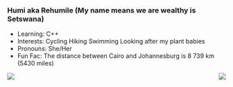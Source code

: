 <div align="left">
  
### Humi aka Rehumile (My name means we are wealthy is Setswana)

  
  -  Learning: C++
  -  Interests: Cycling Hiking Swimming Looking after my plant babies 
  -  Pronouns: She/Her
  -  Fun Fac: The distance between Cairo and Johannesburg is  8 739 km (5430 miles)
 
 </div>
  

<!--
**Humunchi/Humunchi** is a ✨ _special_ ✨ repository because its `README.md` (this file) appears on your GitHub profile.

Here are some ideas to get you started:

- 🔭 I’m currently working on ...
- 🌱 I’m currently learning ...
- 👯 I’m looking to collaborate on ...
- 🤔 I’m looking for help with ...
- 💬 Ask me about ...
- 📫 How to reach me: ...
- 😄 Pronouns: ...
- ⚡ Fun fact: ...
<div align="center">

<img  src="https://github-readme-stats.vercel.app/api/top-langs/?username=Humunchi&layout=compact&theme=blue-green"/>
</div>
-->




<img align="right" src="https://media.giphy.com/media/hVsfjWYbNgAzIu573S/giphy.gif" />



<img align="left" src="https://github-readme-stats.vercel.app/api?username=Humunchi&&show_icons=true&theme=blue-green"/>


